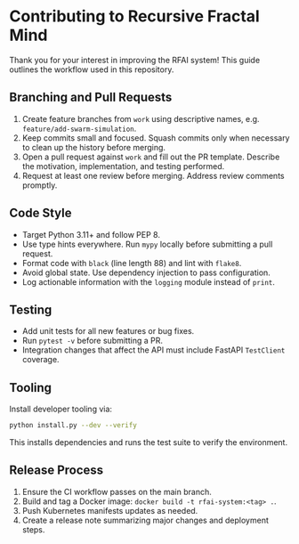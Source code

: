 # Contributing to Recursive Fractal Mind

Thank you for your interest in improving the RFAI system! This guide outlines
the workflow used in this repository.

## Branching and Pull Requests

1. Create feature branches from `work` using descriptive names, e.g.
   `feature/add-swarm-simulation`.
2. Keep commits small and focused. Squash commits only when necessary to clean
   up the history before merging.
3. Open a pull request against `work` and fill out the PR template. Describe the
   motivation, implementation, and testing performed.
4. Request at least one review before merging. Address review comments promptly.

## Code Style

- Target Python 3.11+ and follow PEP 8.
- Use type hints everywhere. Run `mypy` locally before submitting a pull request.
- Format code with `black` (line length 88) and lint with `flake8`.
- Avoid global state. Use dependency injection to pass configuration.
- Log actionable information with the `logging` module instead of `print`.

## Testing

- Add unit tests for all new features or bug fixes.
- Run `pytest -v` before submitting a PR.
- Integration changes that affect the API must include FastAPI `TestClient`
  coverage.

## Tooling

Install developer tooling via:

```bash
python install.py --dev --verify
```

This installs dependencies and runs the test suite to verify the environment.

## Release Process

1. Ensure the CI workflow passes on the main branch.
2. Build and tag a Docker image: `docker build -t rfai-system:<tag> .`.
3. Push Kubernetes manifests updates as needed.
4. Create a release note summarizing major changes and deployment steps.
